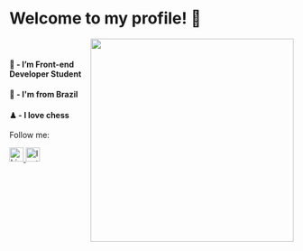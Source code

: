 # Welcome to my profile! 👋
<img align="right" src="https://user-images.githubusercontent.com/77808131/113936779-a9a2ad80-97ce-11eb-9b48-92b71fb19d16.png" width="360"></img>

<br>

<h4>🚀 - I’m Front-end Developer Student</h4>
<h4>🚩 - I'm from Brazil </h4>
<h4>♟ - I love chess</h4>

Follow me:

<a href="https://www.linkedin.com/in/elizeucouto/">
<img  alt="LinkedIn" src="https://www.flaticon.com/svg/vstatic/svg/174/174857.svg?token=exp=1617831798~hmac=6bce53abd1a9d66264eb3db86ceb4f9e" width="25">
</a>

<a href="https://www.instagram.com/elizeu._couto/">
<img  alt="Instagram" src="https://www.flaticon.com/svg/vstatic/svg/2111/2111463.svg?token=exp=1617850549~hmac=f762f3dfa47a19bc08bc5693b7904ad7" width="25">
</a>
